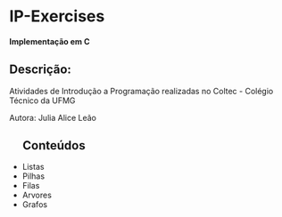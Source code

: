 # IP-Exercises
<h4>Implementação em C</h4>
<h2>Descrição:</h2>
<p>Atividades de Introdução a Programação realizadas no Coltec - Colégio Técnico da UFMG</p>
<p>Autora: Julia Alice Leão</p>
<ul><h2>Conteúdos</h2>
  <li>Listas</li>
  <li>Pilhas</li>
  <li>Filas</li>
  <li>Arvores</li>
  <li>Grafos</li>
</ul>
